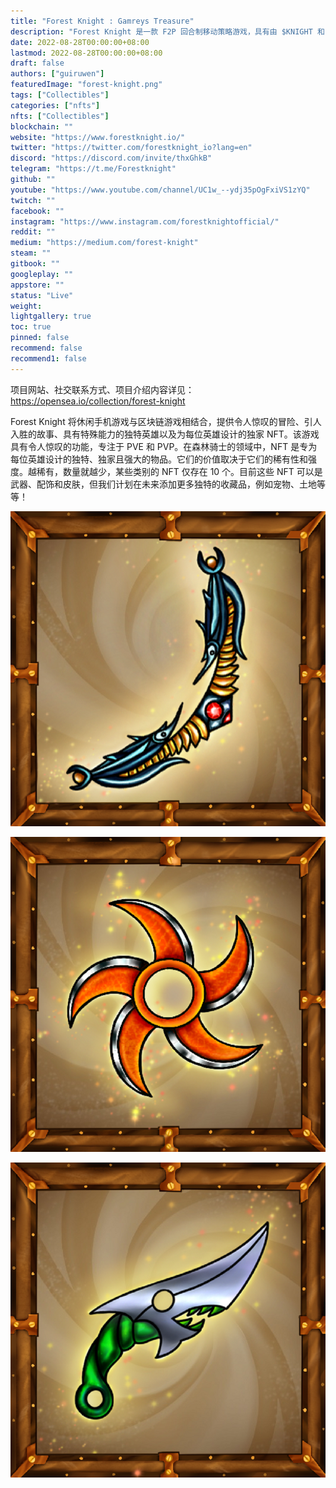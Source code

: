 ```yaml
---
title: "Forest Knight : Gamreys Treasure"
description: "Forest Knight 是一款 F2P 回合制移动策略游戏，具有由 $KNIGHT 和 NFT 提供支持的去中心化经济。建立您的团队并进行冒险，与骷髅领主作战，并在现场 PVP 战斗中与其他玩家竞争。"
date: 2022-08-28T00:00:00+08:00
lastmod: 2022-08-28T00:00:00+08:00
draft: false
authors: ["guiruwen"]
featuredImage: "forest-knight.png"
tags: ["Collectibles"]
categories: ["nfts"]
nfts: ["Collectibles"]
blockchain: ""
website: "https://www.forestknight.io/"
twitter: "https://twitter.com/forestknight_io?lang=en"
discord: "https://discord.com/invite/thxGhkB"
telegram: "https://t.me/Forestknight"
github: ""
youtube: "https://www.youtube.com/channel/UC1w_--ydj35pOgFxiVS1zYQ"
twitch: ""
facebook: ""
instagram: "https://www.instagram.com/forestknightofficial/"
reddit: ""
medium: "https://medium.com/forest-knight"
steam: ""
gitbook: ""
googleplay: ""
appstore: ""
status: "Live"
weight: 
lightgallery: true
toc: true
pinned: false
recommend: false
recommend1: false
---
```

项目网站、社交联系方式、项目介绍内容详见：https://opensea.io/collection/forest-knight

Forest Knight 将休闲手机游戏与区块链游戏相结合，提供令人惊叹的冒险、引人入胜的故事、具有特殊能力的独特英雄以及为每位英雄设计的独家 NFT。该游戏具有令人惊叹的功能，专注于 PVE 和 PVP。在森林骑士的领域中，NFT 是专为每位英雄设计的独特、独家且强大的物品。它们的价值取决于它们的稀有性和强度。越稀有，数量就越少，某些类别的 NFT 仅存在 10 个。目前这些 NFT 可以是武器、配饰和皮肤，但我们计划在未来添加更多独特的收藏品，例如宠物、土地等等！

![nft](01.png)

![nft](02.png)

![nft](03.png)




